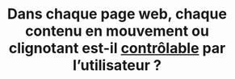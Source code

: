 ---
title: Dans chaque page web, chaque contenu en mouvement ou clignotant est-il [contrôlable](#controle-contenu-en-mouvement-ou-clignotant) par l’utilisateur ?
---